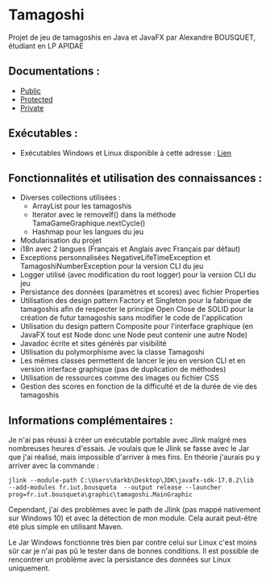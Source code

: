 # Tamagoshi
Projet de jeu de tamagoshis en Java et JavaFX par Alexandre BOUSQUET, étudiant en LP APIDAE

## Documentations :
- [Public](https://webinfo.iutmontp.univ-montp2.fr/~bousqueta/tamagoshi-doc/doc_public)
- [Protected](https://webinfo.iutmontp.univ-montp2.fr/~bousqueta/tamagoshi-doc/doc_protected)
- [Private](https://webinfo.iutmontp.univ-montp2.fr/~bousqueta/tamagoshi-doc/doc_private)

## Exécutables :
- Exécutables Windows et Linux disponible à cette adresse : [Lien](https://drive.google.com/drive/folders/1cwEwwberTpGBEMmCzUfcOwWwcdDTiJWO?usp=sharing)

## Fonctionnalités et utilisation des connaissances :
- Diverses collections utilisées :
  - ArrayList pour les tamagoshis
  - Iterator avec le removeIf() dans la méthode TamaGameGraphique.nextCycle()
  - Hashmap pour les langues du jeu
- Modularisation du projet
- i18n avec 2 langues (Français et Anglais avec Français par défaut)
- Exceptions personnalisées NegativeLifeTimeException et TamagoshiNumberException pour la version CLI du jeu
- Logger utilisé (avec modification du root logger) pour la version CLI du jeu
- Persistance des données (paramètres et scores) avec fichier Properties
- Utilisation des design pattern Factory et Singleton pour la fabrique de tamagoshis afin de respecter le principe 
Open Close de SOLID pour la création de futur tamagoshis sans modifier le code de l'application
- Utilisation du design pattern Composite pour l'interface graphique (en JavaFX tout est Node donc une Node peut contenir une autre Node)
- Javadoc écrite et sites générés par visibilité
- Utilisation du polymorphisme avec la classe Tamagoshi
- Les mêmes classes permettent de lancer le jeu en version CLI et en version interface graphique (pas de duplication de méthodes)
- Utilisation de ressources comme des images ou fichier CSS
- Gestion des scores en fonction de la difficulté et de la durée de vie des tamagoshis

## Informations complémentaires : 
Je n'ai pas réussi à créer un exécutable portable avec Jlink malgré mes nombreuses heures d'essais. Je voulais que le Jlink se fasse avec le Jar que j'ai réalisé, mais impossible d'arriver à mes fins.
En théorie j'aurais pu y arriver avec la commande :
```shell
jlink --module-path C:\Users\darkb\Desktop\JDK\javafx-sdk-17.0.2\lib  --add-modules fr.iut.bousqueta  --output release --launcher prog=fr.iut.bousqueta\graphic\tamagoshi.MainGraphic
```
Cependant, j'ai des problèmes avec le path de Jlink (pas mappé nativement sur Windows 10) et avec la détection de mon module. Cela aurait peut-être été plus simple en utilisant Maven.

Le Jar Windows fonctionne très bien par contre celui sur Linux c'est moins sûr car je n'ai pas pû le tester dans de bonnes conditions. Il est possible de rencontrer un problème avec la persistance des données sur Linux uniquement.